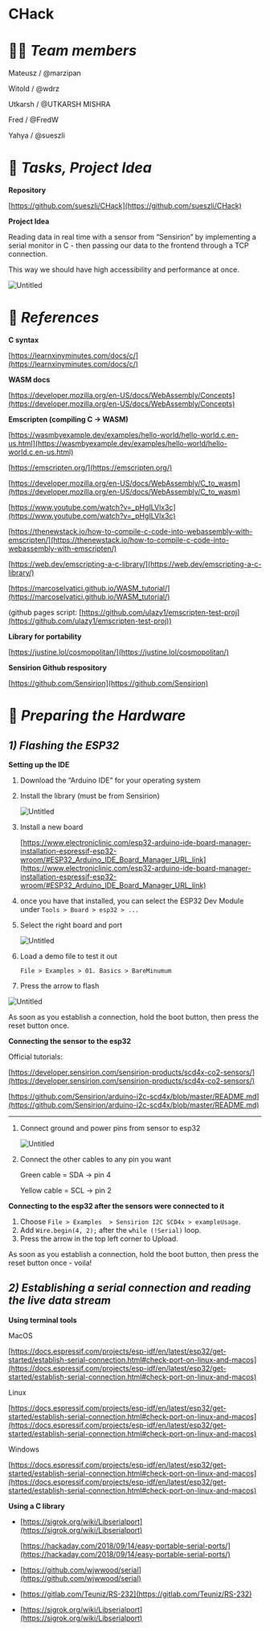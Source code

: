 # CHack

# 🧑‍💻 *Team members*

Mateusz / @marzipan

Witold / @wdrz

Utkarsh / @UTKARSH MISHRA

Fred / @FredW

Yahya / @sueszli

# 📃 *Tasks, Project Idea*

**Repository**

[https://github.com/sueszli/CHack](https://github.com/sueszli/CHack)

**Project Idea**

Reading data in real time with a sensor from “Sensirion” by implementing a serial monitor in C - then passing our data to the frontend through a TCP connection.

This way we should have high accessibility and performance at once.

![Untitled](readme_assets/Untitled.png)

# 👀 *References*

**C syntax**

[https://learnxinyminutes.com/docs/c/](https://learnxinyminutes.com/docs/c/)

**WASM docs**

[https://developer.mozilla.org/en-US/docs/WebAssembly/Concepts](https://developer.mozilla.org/en-US/docs/WebAssembly/Concepts)

**Emscripten (compiling C → WASM)**

[https://wasmbyexample.dev/examples/hello-world/hello-world.c.en-us.html](https://wasmbyexample.dev/examples/hello-world/hello-world.c.en-us.html)

[https://emscripten.org/](https://emscripten.org/)

[https://developer.mozilla.org/en-US/docs/WebAssembly/C_to_wasm](https://developer.mozilla.org/en-US/docs/WebAssembly/C_to_wasm)

[https://www.youtube.com/watch?v=_pHgILVlx3c](https://www.youtube.com/watch?v=_pHgILVlx3c)

[https://thenewstack.io/how-to-compile-c-code-into-webassembly-with-emscripten/](https://thenewstack.io/how-to-compile-c-code-into-webassembly-with-emscripten/)

[https://web.dev/emscripting-a-c-library/](https://web.dev/emscripting-a-c-library/)

[https://marcoselvatici.github.io/WASM_tutorial/](https://marcoselvatici.github.io/WASM_tutorial/)

(github pages script: [https://github.com/ulazy1/emscripten-test-proj](https://github.com/ulazy1/emscripten-test-proj))


**Library for portability**

[https://justine.lol/cosmopolitan/](https://justine.lol/cosmopolitan/)

**Sensirion Github respository**

[https://github.com/Sensirion](https://github.com/Sensirion)

# 🔧 *Preparing the Hardware*

## *1) Flashing the ESP32*

**Setting up the IDE**

1. Download the “Arduino IDE” for your operating system
2. Install the library (must be from Sensirion)
    
    ![Untitled](readme_assets/Untitled%201.png)
    
3. Install a new board
    
    [https://www.electroniclinic.com/esp32-arduino-ide-board-manager-installation-espressif-esp32-wroom/#ESP32_Arduino_IDE_Board_Manager_URL_link](https://www.electroniclinic.com/esp32-arduino-ide-board-manager-installation-espressif-esp32-wroom/#ESP32_Arduino_IDE_Board_Manager_URL_link)
    
4. once you have that installed, you can select the ESP32 Dev Module under `Tools > Board > esp32 > ...`
5. Select the right board and port
    
    ![Untitled](readme_assets/Untitled%202.png)
    
6. Load a demo file to test it out
    
    `File > Examples > 01. Basics > BareMinumum`
    

4. Press the arrow to flash

![Untitled](readme_assets/Untitled%203.png)

As soon as you establish a connection, hold the boot button, then press the reset button once.

**Connecting the sensor to the esp32**

Official tutorials:

[https://developer.sensirion.com/sensirion-products/scd4x-co2-sensors/](https://developer.sensirion.com/sensirion-products/scd4x-co2-sensors/)

[https://github.com/Sensirion/arduino-i2c-scd4x/blob/master/README.md](https://github.com/Sensirion/arduino-i2c-scd4x/blob/master/README.md)

---

1. Connect ground and power pins from sensor to esp32
    
    ![Untitled](readme_assets/Untitled%204.png)
    
2. Connect the other cables to any pin you want
    
    Green cable = SDA → pin 4
    
    Yellow cable = SCL → pin 2
    

**Connecting to the esp32 after the sensors were connected to it**

1. Choose `File > Examples  > Sensirion I2C SCD4x > exampleUsage`.
2. Add `Wire.begin(4, 2);` after the `while (!Serial)` loop.
3. Press the arrow in the top left corner to Upload.

As soon as you establish a connection, hold the boot button, then press the reset button once - voila!

## *2) Establishing a serial connection and reading the live data stream*

**Using terminal tools**

MacOS

[https://docs.espressif.com/projects/esp-idf/en/latest/esp32/get-started/establish-serial-connection.html#check-port-on-linux-and-macos](https://docs.espressif.com/projects/esp-idf/en/latest/esp32/get-started/establish-serial-connection.html#check-port-on-linux-and-macos)

Linux

[https://docs.espressif.com/projects/esp-idf/en/latest/esp32/get-started/establish-serial-connection.html#check-port-on-linux-and-macos](https://docs.espressif.com/projects/esp-idf/en/latest/esp32/get-started/establish-serial-connection.html#check-port-on-linux-and-macos)

Windows

[https://docs.espressif.com/projects/esp-idf/en/latest/esp32/get-started/establish-serial-connection.html#check-port-on-linux-and-macos](https://docs.espressif.com/projects/esp-idf/en/latest/esp32/get-started/establish-serial-connection.html#check-port-on-linux-and-macos)

**Using a C library**

- [https://sigrok.org/wiki/Libserialport](https://sigrok.org/wiki/Libserialport)
    
    [https://hackaday.com/2018/09/14/easy-portable-serial-ports/](https://hackaday.com/2018/09/14/easy-portable-serial-ports/)
    
- [https://github.com/wjwwood/serial](https://github.com/wjwwood/serial)
- [https://gitlab.com/Teuniz/RS-232](https://gitlab.com/Teuniz/RS-232)
- [https://sigrok.org/wiki/Libserialport](https://sigrok.org/wiki/Libserialport)
